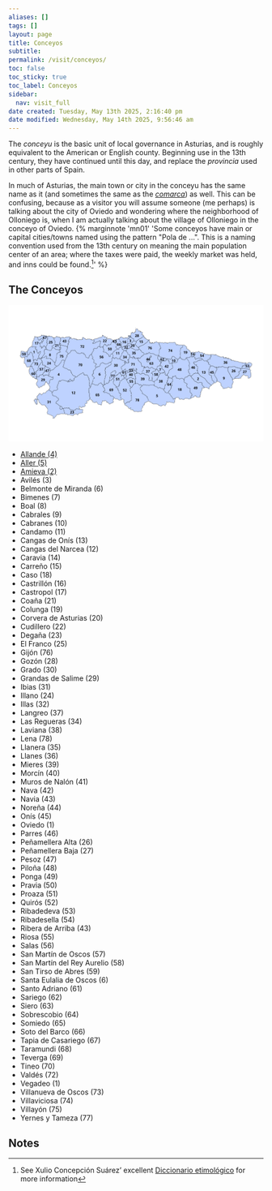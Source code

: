 ```yaml
---
aliases: []
tags: []
layout: page
title: Conceyos
subtitle: 
permalink: /visit/conceyos/
toc: false
toc_sticky: true
toc_label: Conceyos
sidebar:
  nav: visit_full
date created: Tuesday, May 13th 2025, 2:16:40 pm
date modified: Wednesday, May 14th 2025, 9:56:46 am
---
```

The *conceyu* is the basic unit of local governance in Asturias, and is roughly equivalent to the American or English county. Beginning use in the 13th century, they have continued until this day, and replace the *provincia* used in other parts of Spain.

In much of Asturias, the main town or city in the conceyu has the same name as it (and sometimes the same as the *[comarca](/visit/comarcas/)*) as well. This can be confusing, because as a visitor you will assume someone (me perhaps) is talking about the city of Oviedo and wondering where the neighborhood of Olloniego is, when I am actually talking about the village of Olloniego in the conceyo of Oviedo.
{% marginnote 'mn01' 'Some conceyos have main or capital cities/towns named using the pattern "Pola de ...". This is a naming convention used from the 13th century on meaning the main population center of an area; where the taxes were paid, the weekly market was held, and inns could be found.[^1]' %}

## The Conceyos
![](/assets/images/conceyos/conceyo_map_numbered.svg)

<ul class="col3">
<li><a href="/visit/conceyos/allande.html">Allande (4)</a></li>
<li><a href="/visit/conceyos/aller.html">Aller (5)</a></li>
<li><a href="/visit/conceyos/amieva.html">Amieva (2)</a></li>
<li>Avilés (3)</li>
<li>Belmonte de Miranda (6)</li>
<li>Bimenes (7)</li>
<li>Boal (8)</li>
<li>Cabrales (9)</li>
<li>Cabranes (10)</li>
<li>Candamo (11)</li>
<li>Cangas de Onís (13)</li>
<li>Cangas del Narcea (12)</li>
<li>Caravia (14)</li>
<li>Carreño (15)</li>
<li>Caso (18)</li>
<li>Castrillón (16)</li>
<li>Castropol (17)</li>
<li>Coaña (21)</li>
<li>Colunga (19)</li>
<li>Corvera de Asturias (20)</li>
<li>Cudillero (22)</li>
<li>Degaña (23)</li>
<li>El Franco (25)</li>
<li>Gijón (76)</li>
<li>Gozón (28)</li>
<li>Grado (30)</li>
<li>Grandas de Salime (29)</li>
<li>Ibias (31)</li>
<li>Illano (24)</li>
<li>Illas (32)</li>
<li>Langreo (37)</li>
<li>Las Regueras (34)</li>
<li>Laviana (38)</li>
<li>Lena (78)</li>
<li>Llanera (35)</li>
<li>Llanes (36)</li>
<li>Mieres (39)</li>
<li>Morcín (40)</li>
<li>Muros de Nalón (41)</li>
<li>Nava (42)</li>
<li>Navia (43)</li>
<li>Noreña (44)</li>
<li>Onís (45)</li>
<li>Oviedo (1)</li>
<li>Parres (46)</li>
<li>Peñamellera Alta (26)</li>
<li>Peñamellera Baja (27)</li>
<li>Pesoz (47)</li>
<li>Piloña (48)</li>
<li>Ponga (49)</li>
<li>Pravia (50)</li>
<li>Proaza (51)</li>
<li>Quirós (52)</li>
<li>Ribadedeva (53)</li>
<li>Ribadesella (54)</li>
<li>Ribera de Arriba (43)</li>
<li>Riosa (55)</li>
<li>Salas (56)</li>
<li>San Martín de Oscos (57)</li>
<li>San Martín del Rey Aurelio (58)</li>
<li>San Tirso de Abres (59)</li>
<li>Santa Eulalia de Oscos (6)</li>
<li>Santo Adriano (61)</li>
<li>Sariego (62)</li>
<li>Siero (63)</li>
<li>Sobrescobio (64)</li>
<li>Somiedo (65)</li>
<li>Soto del Barco (66)</li>
<li>Tapia de Casariego (67)</li>
<li>Taramundi (68)</li>
<li>Teverga (69)</li>
<li>Tineo (70)</li>
<li>Valdés (72)</li>
<li>Vegadeo (1)</li>
<li>Villanueva de Oscos (73)</li>
<li>Villaviciosa (74)</li>
<li>Villayón (75)</li>
<li>Yernes y Tameza (77)</li>
</ul>

## Notes

[^1]: See Xulio Concepción Suárez’ excellent [Diccionario etimológico](https://www.xuliocs.com/diccionario-etimologico-asturiano-P.php) for more information